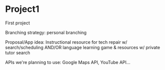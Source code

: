 # Project1
First project

Branching strategy: personal branching

Proposal/App idea: Instructional resource for tech repair w/ search/scheduling  AND/OR language learning game & resources w/ private tutor search

APIs we're planning to use: Google Maps API, YouTube API...